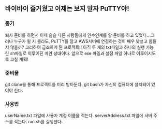 ## 바이바이 즐거웠고 이제는 보지 말자 PuTTY야!
### 동기
퇴사 준비를 하면서 이제 슬슬 다른 사람들에게 인수인계를 할 준비를 하고 있었다.. 그러나 누구가 될 지 몰라도, PuTTY를 깔고 AWS서버에 연결하는 것이 매우 낯설고 힘들지 않을까? 그리하여 급조하게 된 프로젝트!! 아직 두 개의 txt파일과 하나의 실행 가능한 sh파일로 이루어진 미완 상태이다. 앞으로 exe 파일과 설정 파일 하나로 이루어지도록 고칠 계획!

### 준비물
git clone을 통해 프로젝트를 미리 받아둔다.
git bash가 자신의 컴퓨터에 설치되어 있어야 한다.

### 사용법
userName.txt 파일에 사용자 계정 이름을 적는다.
serverAddress.txt 파일에 서버 주소를 적는다.
run.sh를 실행한다.
